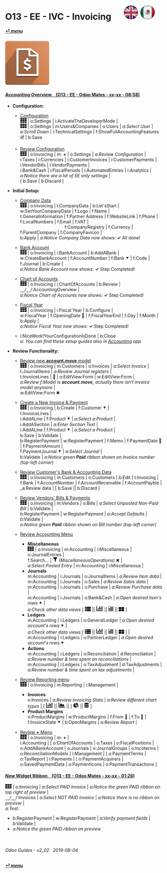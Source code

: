 # O13 - EE - IVC - Invoicing &nbsp;&nbsp;&nbsp;&nbsp; [![en-uk](/doc/img/en-uk_flag_button_small.png)](/en-uk/o13/ee/ivc/en-uk-o13-ee-ivc-invoicing-guides.md) [ ![es-mx](/doc/img/es-mx_flag_button_small.png)](/es-mx/o13/ee/ivc/es-mx-o13-ee-ivc-invoicing-guides.md)
#### [_&#x23CE; menu_](/en-uk/o13/ee/en-uk-o13-ee-guides-menu.md)  
### ![ivc](/doc/img/account_invoicing.png)

#### [Accounting Overview &nbsp;&nbsp; (O13 - EE - Odoo Mates - xx-xx - 08:58)](https://youtube.com/embed/hA6KSbR7YVI?autoplay=1&start=6&end=58&rel=0&nocount)
[***Sync***]: # (o13-ee-inv-invoicing-guides)  

- **Configuration:**  
  - [Configuration](https://youtube.com/embed/hA6KSbR7YVI?autoplay=1&start=6&end=54&rel=0)  
    ![apps](/doc/img/apps.png) | o:Settings | i:ActivateTheDeveloperMode |  
    ![apps](/doc/img/apps.png) | o:Settings | m:Users&Companies | o:Users | _a:Select User_ |  
    _a:Scroll Down_ | i:TechnicalSettings | f:ShowFullAccountingFeatures &#x1F5F9; | b:Save  

  - [Review Configuration](https://youtube.com/embed/hA6KSbR7YVI?autoplay=1&start=420&end=444&rel=0)  
    ![apps](/doc/img/apps.png) | o:Invoicing | m: **+** | o:Settings | _a:Review Configuration_ |  
	i:Taxes | i:Currencies | i:CustomerInvoices | i:CustomerPayments | i:VendorBills | i:VendorPayments |  
	i:Bank&Cash | i:FiscalPeriods | i:AutomatedEntries | i:Analytics |  
	_a:Notice there are a lot of EE only settings_ |  
	\[ b:Save | b:Discard ]  

- **Initial Setup:**  
  - [Company Data](https://youtube.com/embed/hA6KSbR7YVI?autoplay=1&start=55&end=79&rel=0)  
    ![apps](/doc/img/apps.png) | o:Invoicing | i:CompanyData | b:Let'sStart |  
    w:SetYourCompanyData | f:Logo | f:Name |  
    t:GeneralInformation | f:Partner Address | f:WebsiteLink | f:Phone | f:LocalNumbers | f:Email | f:VAT |  
    &nbsp;&nbsp;&nbsp;&nbsp;&nbsp;&nbsp;&nbsp;&nbsp;&nbsp;&nbsp;&nbsp;&nbsp;&nbsp;&nbsp;&nbsp;&nbsp;&nbsp;
    &nbsp;&nbsp;&nbsp;&nbsp;&nbsp;&nbsp;&nbsp;&nbsp;&nbsp;&nbsp;&nbsp;&nbsp;&nbsp;&nbsp;&nbsp;&nbsp;&nbsp;
    f:CompanyRegistry | f:Currency | f:ParentCompany | f:CompanyFavicon |  
    b:Apply | _a:Notice Company Data now shows:_ **&#x2713;** All done!  

  - [Bank Account](https://youtube.com/embed/hA6KSbR7YVI?autoplay=1&start=80&end=92&rel=0)  
    ![apps](/doc/img/apps.png) | o:Invoicing | i:BankAccount | b:AddABank |  
    w:CreateBankAccount | f:AccountNumber | f:Bank &#x2BC6; | f:Code | f:Journal | b:Create |  
    _a:Notice Bank Account now shows:_ **&#x2713;** Step Completed!  

  - [Chart of Accounts](https://youtube.com/embed/hA6KSbR7YVI?autoplay=1&start=93&end=100&rel=0)  
    ![apps](/doc/img/apps.png) | o:Invoicing | i:ChartOfAccounts | b:Review |  
    &#x23BD;/&#x23BD;/:AccountingOverview |  
    _a:Notice Chart of Accounts now shows:_ **&#x2713;** Step Completed!  

  - [Fiscal Year](https://youtube.com/embed/hA6KSbR7YVI?autoplay=1&start=100&end=108&rel=0)   
    ![apps](/doc/img/apps.png) | o:Invoicing | i:Fiscal Year | b:Configure |  
    w:FiscalYear | f:OpeningDate &#x1F4C5; | f:FiscalYearEnd | f:Day | f:Month | b:Apply |  
    _a:Notice Fiscal Year now shows:_ **&#x2713;** Step Completed!  

  - i:NiceWork!YourConfigurationIsDone | b:Close  
    _a: You can find these setup guides also in [Accounting](/en-uk/o13/ee/inv/en-uk-o13-ee-acc-accounting-guides.md#accounting-overview--o13---ee---odoo-mates---xx-xx---0858) app_  

- **Review Functionality:**  
  - [Review new **account.move** model](https://youtube.com/embed/hA6KSbR7YVI?autoplay=1&start=108&end=144&rel=0)  
    ![apps](/doc/img/apps.png) | o:Invoicing | m:Customers | o:Invoices | _a:Select Invoice_ |  
	t:JournalItems | _a:Review Journal registers_ |  
	t:InvoiceLines | &#x1F41E; | o:EditView:Form | w:EditView:Form |  
	_a:Review f:Model is **account.move**, actually there isn't invoice model anymore_ |  
	w:EditView:Form &#x2716;  
    
  - [Create a New Invoice & Payment](https://youtube.com/embed/hA6KSbR7YVI?autoplay=1&start=148&end=218&rel=0)  
    ![apps](/doc/img/apps.png) | o:Invoicing | b:Create | f:Customer &#x2BC6; |  
	t:InvoiceLines |  
	i:AddALine | f:Product &#x2BC6; | _a:Select a Product_ |  
	i:AddASection | _a:Enter Section Text_ |  
	i:AddALine | f:Product &#x2BC6; | _a:Select a Product_ |  
	b:Save | b:Validate |  
	b:RegisterPayment | w:RegisterPayment | f:Memo | f:PaymentDate &#x1F4C5; | f:PaymentAmount |  
	f:PaymentJournal &#x2BC6; | _a:Select Journal_ |  
	b:Validate | _a:Notice green **Paid** ribbon shown on Invoice number (top-left corner)_  

  - [Review Customer's Bank & Accounting Data](https://youtube.com/embed/hA6KSbR7YVI?autoplay=1&start=247&end=270&rel=0)  
    ![apps](/doc/img/apps.png) | o:Invoicing | m:Customers | o:Customers | b:Edit | t:Invoicing |  
	f:Bank | f:AccountNumber | f:AccountReceivable | f:AccountPayble | _a:Review data | \[ b:Save \|\| b:Discard ]  
	
  - [Review Vendors' Bills & Payments](https://youtube.com/embed/hA6KSbR7YVI?autoplay=1&start=247&end=296&rel=0)  
    ![apps](/doc/img/apps.png) | o:Invoicing | m:Vendors | o:Bills | _a:Select Unposted Non-Paid Bill_ | b:Validate |  
	b:RegisterPayment | w:RegisterPayment | _a:Accept Defaults_ | b:Validate |  
	_a:Notice green **Paid** ribbon shown on Bill number (top-left corner)_   
	
  - [Review Accounting Menu](https://youtube.com/embed/hA6KSbR7YVI?autoplay=1&start=310&end=396&rel=0)  
    - **Miscellaneous**  
      ![apps](/doc/img/apps.png) | o:Invoicing | m:Accounting | i:Miscellaneous | o:JournalEntries |  
	  f:Search... | ![filter](/doc/img/filter.png) _(MiscellaneousOperations)_ &#x2716; |  
      _a:Select Posted Entry_ | m:Accounting | i:Miscellaneous |
    - **Journals**  
      m:Accounting | i:Journals | o:JournalItems | _a:Review Item data_ |  
      m:Accounting | i:Journals | o:Sales | _a:Review Sales data_ |  
      m:Accounting | i:Journals | o:Purchase | _a:Review Purchase data_ |  
      m:Accounting | i:Journals | o:Bank&Cash | _a:Open desired item's rows_ &#x2BC8; |  
    _a:Check other data views_ \[ ![view_list](/doc/img/view_list.png) \|\| ![icon_view_chart_bars_small](/doc/img/icon_view_chart_bars_small.png) \|\| ![view_pivot](/doc/img/view_pivot.png) \|\| ![view_kanban](/doc/img/view_kanban.png) ]
    - **Ledgers**  
      m:Accounting | i:Ledgers | o:GeneralLedger | _a:Open desired account's rows_ &#x2BC8; |  
      _a:Check other data views_ \[ ![view_list](/doc/img/view_list.png) \|\| ![icon_view_chart_bars_small](/doc/img/icon_view_chart_bars_small.png) \|\| ![view_pivot](/doc/img/view_pivot.png) \|\| ![view_kanban](/doc/img/view_kanban.png) ] |  
      m:Accounting | i:Ledgers | o:PartnerLedger | _a:Open desired account's rows_ &#x2BC8;
    - **Actions**  
      m:Accounting | i:Ledgers | o:Reconciliation | d:Reconciliation |  
	  _a:Review number & time spent on reconciliations_ |  
      m:Accounting | i:Ledgers | o:TaxAdjustment | d:TaxAdjustments | 
	  _a:Review number & time spent on tax adjustments_ |  
	
  - [Review Reporting menu](https://youtube.com/embed/hA6KSbR7YVI?autoplay=1&start=396&end=419&rel=0)  
    ![apps](/doc/img/apps.png) | o:Invoicing | m:Reporting | i:Management |  
	- **Invoices**  
	  o:Invoices | _a:Review Invoicing Stats_ | _a:Review different chart types_ |
	  \[ ![icon_view_chart_bars_small](/doc/img/icon_view_chart_bars_small.png) \|\| ![icon_view_chart_area_small](/doc/img/icon_view_chart_area_small.png) \|\|
	  \[ ![icon_view_chart_pie_small](/doc/img/icon_view_chart_pie_small.png) \|\| ![icon_view_chart_area_stacked_small](/doc/img/icon_view_chart_area_stacked_small.png) ]  
	- **Product Margins**  
	  o:ProductMargins | w:ProductMargins | f:From &#x1F4C5; | f:To &#x1F4C5; | f:InvoiceState &#x2BC6; | b:OpenMargins | _a:Review Report_ |  

  - [Review **+** Menu](https://youtube.com/embed/hA6KSbR7YVI?autoplay=1&start=446&end=513&rel=0)  
    ![apps](/doc/img/apps.png) | o:Invoicing | m: **+** |  
	i:Accounting | \[ o:ChartOfAccounts | o:Taxes | o:FiscalPositions | o:AddABankAccount | o:Journals | o:JournalGroups | o:Incoterms | o:ReconciliationModels ]
	i:Management | \[ o:PaymentTerms | o:TaxReport ]
	i:Payments | \[ o:PaymentAcquirers | o:SavedPaymentData | o:PaymentIcons | o:PaymentTransactions ]

#### [New Widget Ribbon &nbsp;&nbsp; (O13 - EE - Odoo Mates - xx-xx - 01:26)](https://youtube.com/embed/Adg5rrfXl0Y?autoplay=1&start=0&end=71&rel=0)  
![apps](/doc/img/apps.png) | o:Invoicing | _a:Select PAID invoice_ | _a:Notice the green PAID ribbon on top right of preview_ |  
&#x23BD;/&#x23BD;/:Invoices | _a:Select NOT PAID invoice_ | _a:Notice there is no ribbon on preview_ |  
_a:Test:_  
  - b:RegisterPayment | w:RegisterPayment | _a:Verify payment fields_ | b:Validate |  
  - _a:Notice the green PAID ribbon on preview_  
  
<br>

###### Odoo Guides - v2_02 &nbsp; 2019-08-04  
**[_&#x23CE; menu_](/en-uk/o13/ee/en-uk-o13-ee-guides-menu.md)**  
